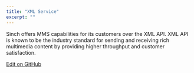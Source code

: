 ```yaml
---
title: "XML Service"
excerpt: ""
---
```

Sinch offers MMS capabilities for its customers over the XML API. XML API is known to be the industry standard for sending and receiving rich multimedia content by providing higher throughput and customer satisfaction.

<a class="edit-on-github" target="_blank" href="https://github.com/sinch/docs/blob/master/docs/mms/xml-service.md">Edit on GitHub</a>